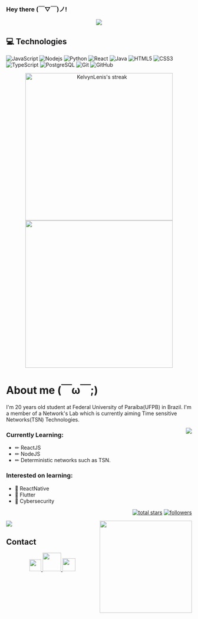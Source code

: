 
<h3>
  Hey there	(￣▽￣)ノ!
</h3>

<div align="center">
<img  src="https://c.tenor.com/-TKyQcZRmwkAAAAM/hi-hey.gif" />
 </div>

 
 ## 💻 Technologies

![JavaScript](https://img.shields.io/badge/-JavaScript-black?style=flat-square&logo=javascript)
![Nodejs](https://img.shields.io/badge/-Nodejs-black?style=flat-square&logo=Node.js)
![Python](https://img.shields.io/badge/-Python-black?style=flat-square&logo=Python)
![React](https://img.shields.io/badge/-React-black?style=flat-square&logo=react)
![Java](https://img.shields.io/badge/-java-E34A86?style=flat-square&logo=java)
![HTML5](https://img.shields.io/badge/-HTML5-E34F26?style=flat-square&logo=html5&logoColor=white)
![CSS3](https://img.shields.io/badge/-CSS3-1572B6?style=flat-square&logo=css3)
![TypeScript](https://img.shields.io/badge/-TypeScript-007ACC?style=flat-square&logo=typescript)
![PostgreSQL](https://img.shields.io/badge/-PostgreSQL-336791?style=flat-square&logo=postgresql)
![Git](https://img.shields.io/badge/-Git-black?style=flat-square&logo=git)
![GitHub](https://img.shields.io/badge/-GitHub-181717?style=flat-square&logo=github)




<p align="center">
  <img alt="KelvynLenis's streak" src="https://github-readme-streak-stats.herokuapp.com/?user=KelvynLenis&theme=omni&hide_border=true"/ width=400>
  <img align="centre" src="https://github-readme-stats.vercel.app/api?username=KelvynLenis&count_private=true&include_all_commits=true&show_icons=true&title_color=007bff&text_color=e7e7e7&icon_color=007bff&bg_color=171c28" width=400 />
</p>

# About me (￣ω￣;)
I'm 20 years old student at Federal University of Paraíba(UFPB) in Brazil. I'm a member of a Network's Lab which is currently aiming Time sensitive Networks(TSN) Technologies.

<img align="right" src="https://c.tenor.com/SJzW2_aoAmcAAAAC/will-smith-studying.gif" />

### Currently Learning: 
- ✏ ReactJS
- ✏ NodeJS
- ✏ Deterministic networks such as TSN.

### Interested on learning:

- 📌 ReactNative
- 📌 Flutter
- 📌 Cybersecurity

<p align="right">
 
  <a href="https://github.com/KelvynLenis?tab=repositories&sort=stargazers">
    <img alt="total stars" title="Total stars on GitHub" src="https://custom-icon-badges.herokuapp.com/badge/dynamic/json?logo=star&color=55960c&labelColor=488207&label=Stars&style=for-the-badge&query=%24.stars&url=https://api.github-star-counter.workers.dev/user/KelvynLenis"/></a>
  <a href="https://github.com/KelvynLenis?tab=followers">
    <img alt="followers" title="Follow me on Github" src="https://custom-icon-badges.herokuapp.com/github/followers/KelvynLenis?color=236ad3&labelColor=1155ba&style=for-the-badge&logo=person-add&label=Follow&logoColor=white"/></a>
  <!--<a href="https://github.com/KelvynLenis/Simple-View-Counter">
    <img alt="views" title="GitHub profile views" src="https://freshidea.com/jonah/app/DenverCoder1-profile-views"/></a>
    -->
</p>

<img align="right" src="https://thumbs.gfycat.com/HatefulInconsequentialDeer-size_restricted.gif" width=250 />

<img src="https://github-readme-stats.vercel.app/api/top-langs/?username=KelvynLenis&layout=compact&title_color=007bff&text_color=e7e7e7&icon_color=007bff&bg_color=171c28" />


## Contact
<p align="center">
<a title="LinkedIn" href="https://www.linkedin.com/in/kelvyn-lenis-martins-2188301ab/" alt="Dev Pro Tips Discussion & Support Server">
   <img width="32px" src="https://cdn-icons-png.flaticon.com/512/174/174857.png"/>
</a>
 <a href="mailto:kmartinslenis30@hotmail.com">
   <img src="https://logos-world.net/wp-content/uploads/2021/02/Outlook-Logo.png" width=50 />
</a>
  
 <a href="mailto:kmartinslenis30@gmail.com">
   <img src="https://www.freepnglogos.com/uploads/logo-gmail-png/logo-gmail-png-gmail-icon-download-png-and-vector-1.png" width=35 />
</a>
  
 </p>
  
